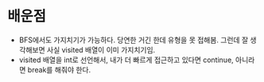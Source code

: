 # 배운점
- BFS에서도 가지치기가 가능하다. 당연한 거긴 한데 유형을 못 접해봄. 그런데 잘 생각해보면 사실 visited 배열이 이미 가지치기임.
- visited 배열을 int로 선언해서, 내가 더 빠르게 접근하고 있다면 continue, 아니라면 break를 해줘야 한다.
